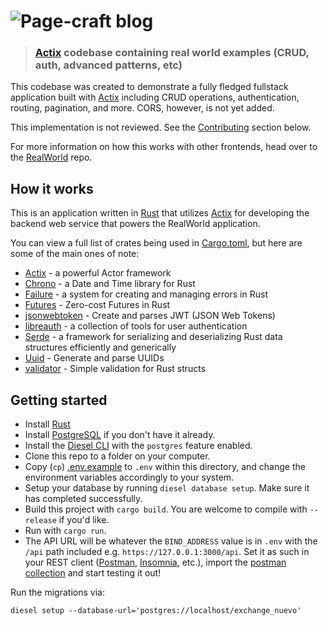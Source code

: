 # ![Page-craft blog](logo.png)

> ### [Actix](https://actix.rs/) codebase containing real world examples (CRUD, auth, advanced patterns, etc)

This codebase was created to demonstrate a fully fledged fullstack application built with [Actix](https://actix.rs/) including CRUD operations, authentication, routing, pagination, and more. CORS, however, is not yet added.

This implementation is not reviewed. See the [Contributing](#contributing) section below.

For more information on how this works with other frontends, head over to the [RealWorld](https://github.com/gothinkster/realworld) repo.

## How it works

This is an application written in [Rust](https://www.rust-lang.org/) that utilizes [Actix](https://actix.rs/) for developing the backend web service that powers the RealWorld application.

You can view a full list of crates being used in [Cargo.toml](./Cargo.toml), but here are some of the main ones of note:

* [Actix](https://actix.rs/) - a powerful Actor framework
* [Chrono](https://github.com/chronotope/chrono) - a Date and Time library for Rust
* [Failure](https://rust-lang-nursery.github.io/failure/) - a system for creating and managing errors in Rust
* [Futures](https://docs.rs/futures/0.1.25/futures/) - Zero-cost Futures in Rust
* [jsonwebtoken](https://github.com/Keats/jsonwebtoken) - Create and parses JWT (JSON Web Tokens)
* [libreauth](https://github.com/breard-r/libreauth) - a collection of tools for user authentication
* [Serde](https://serde.rs/) - a framework for serializing and deserializing Rust data structures efficiently and generically
* [Uuid](https://github.com/uuid-rs/uuid) - Generate and parse UUIDs
* [validator](https://github.com/Keats/validator) - Simple validation for Rust structs

## Getting started

* Install [Rust](https://www.rust-lang.org/)
* Install [PostgreSQL](https://www.postgresql.org/) if you don't have it already.
* Install the [Diesel CLI](https://github.com/diesel-rs/diesel/tree/master/diesel_cli) with the `postgres` feature enabled.
* Clone this repo to a folder on your computer.
* Copy (`cp`) [.env.example](./.env.example) to `.env` within this directory, and change the environment variables accordingly to your system.
* Setup your database by running `diesel database setup`. Make sure it has completed successfully.
* Build this project with `cargo build`. You are welcome to compile with `--release` if you'd like.
* Run with `cargo run`.
* The API URL will be whatever the `BIND_ADDRESS` value is in `.env` with the `/api` path included e.g. `https://127.0.0.1:3000/api`. Set it as such in your REST client ([Postman](https://www.getpostman.com/), [Insomnia](https://insomnia.rest/), etc.), import the [postman collection](https://github.com/gothinkster/realworld/blob/master/api/Conduit.postman_collection.json) and start testing it out!

Run the migrations via:
```
diesel setup --database-url='postgres://localhost/exchange_nuevo'
```


